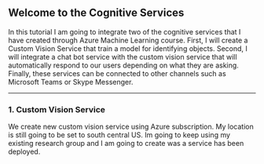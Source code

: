 ## Welcome to the Cognitive Services

In this tutorial I am  going to integrate two of the cognitive services that I have created through Azure Machine Learning  course. First, I will create a Custom Vision Service that train a model for identifying objects. Second, I will integrate  a chat bot service  with the custom vision service that will automatically respond to our users depending on what they are asking. Finally, these services can be connected to other channels such as Microsoft Teams or Skype Messenger.

***

### 1. Custom Vision Service
We create new custom vision service using Azure subscription. My location is still going to be set to south central US. Im going to keep using my existing research group and I am going to create was a service has been deployed. 
